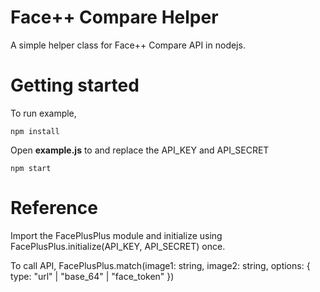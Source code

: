 # Face++ Compare Helper

A simple helper class for Face++ Compare API in nodejs.

# Getting started

To run example,

    npm install

Open **example.js** to and replace the API_KEY and API_SECRET

    npm start

# Reference

Import the FacePlusPlus module and initialize using FacePlusPlus.initialize(API_KEY, API_SECRET) once.

To call API, FacePlusPlus.match(image1: string, image2: string, options: { type: "url" | "base_64" | "face_token" })